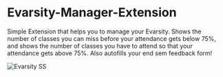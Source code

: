 # Evarsity-Manager-Extension
 Simple Extension that helps you to manage your Evarsity.
 Shows the number of classes you can miss before your attendance gets below 75%,
 and shows the number of classes you have to attend so that your attendance gets above 75%.
 Also autofills your end sem feedback form!
 
![Evarsity SS](https://github.com/CaptainYogs/Evarsity-Attendance-Extension/assets/68982253/4b666a5f-2b50-4058-810c-80ad4af629de)
